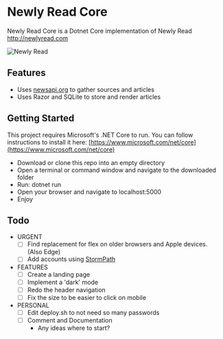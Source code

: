# Newly Read Core
Newly Read Core is a Dotnet Core implementation of Newly Read http://newlyread.com

![Newly Read](https://github.com/Zafuzi/newly_read_core/raw/master/readme_images/langind_page.png)

## Features
- Uses [newsapi.org](newsapi.org) to gather sources and articles
- Uses Razor and SQLite to store and render articles

## Getting Started
This project requires Microsoft's .NET Core to run. You can follow instructions to install it here: [https://www.microsoft.com/net/core](https://www.microsoft.com/net/core)
- Download or clone this repo into an empty directory
- Open a terminal or command window and navigate to the downloaded folder
- Run: dotnet run
- Open your browser and navigate to localhost:5000
- Enjoy

## Todo
- URGENT
  - [ ] Find replacement for flex on older browsers and Apple devices. (Also Edge)
  - [ ] Add accounts using [StormPath](https://stormpath.com/)

- FEATURES  
  - [ ] Create a landing page
  - [ ] Implement a 'dark' mode
  - [ ] Redo the header navigation
  - [ ] Fix the size to be easier to click on mobile

- PERSONAL
  - [ ] Edit deploy.sh to not need so many passwords
  - [ ] Comment and Documentation
    - Any ideas where to start?